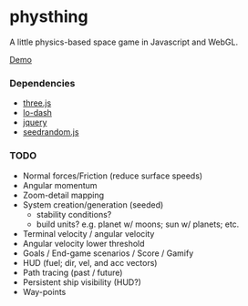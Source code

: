 physthing
=========

A little physics-based space game in Javascript and WebGL.

[Demo](https://jkiv.github.io/physthing/)

### Dependencies

* [three.js](https://threejs.org)
* [lo-dash](https://lodash.com/)
* [jquery](http://jquery.com/)
* [seedrandom.js](http://davidbau.com/encode/seedrandom.js)

### TODO

* Normal forces/Friction (reduce surface speeds)
* Angular momentum
* Zoom-detail mapping
* System creation/generation (seeded)
  *  stability conditions?
  *  build units? e.g. planet w/ moons; sun w/ planets; etc.
* Terminal velocity / angular velocity
* Angular velocity lower threshold
* Goals / End-game scenarios / Score / Gamify
* HUD (fuel; dir, vel, and acc vectors)
* Path tracing (past / future)
* Persistent ship visibility (HUD?)
* Way-points
